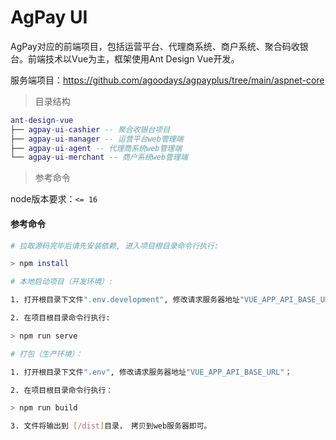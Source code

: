 # AgPay UI
AgPay对应的前端项目，包括运营平台、代理商系统、商户系统、聚合码收银台。前端技术以Vue为主，框架使用Ant Design Vue开发。

服务端项目：https://github.com/agoodays/agpayplus/tree/main/aspnet-core

> 目录结构

```lua
ant-design-vue
├── agpay-ui-cashier -- 聚合收银台项目
├── agpay-ui-manager -- 运营平台web管理端
├── agpay-ui-agent -- 代理商系统web管理端
└── agpay-ui-merchant -- 商户系统web管理端
```
> 参考命令

node版本要求：`<= 16 `

#### 参考命令

``` bash
# 拉取源码完毕后请先安装依赖, 进入项目根目录命令行执行:

> npm install

# 本地启动项目（开发环境）:

1. 打开根目录下文件".env.development", 修改请求服务器地址"VUE_APP_API_BASE_URL"；

2. 在项目根目录命令行执行:

> npm run serve

# 打包（生产环境）：

1. 打开根目录下文件".env", 修改请求服务器地址"VUE_APP_API_BASE_URL"；

2. 在项目根目录命令行执行：

> npm run build

3. 文件将输出到 [/dist]目录， 拷贝到web服务器即可。
```
